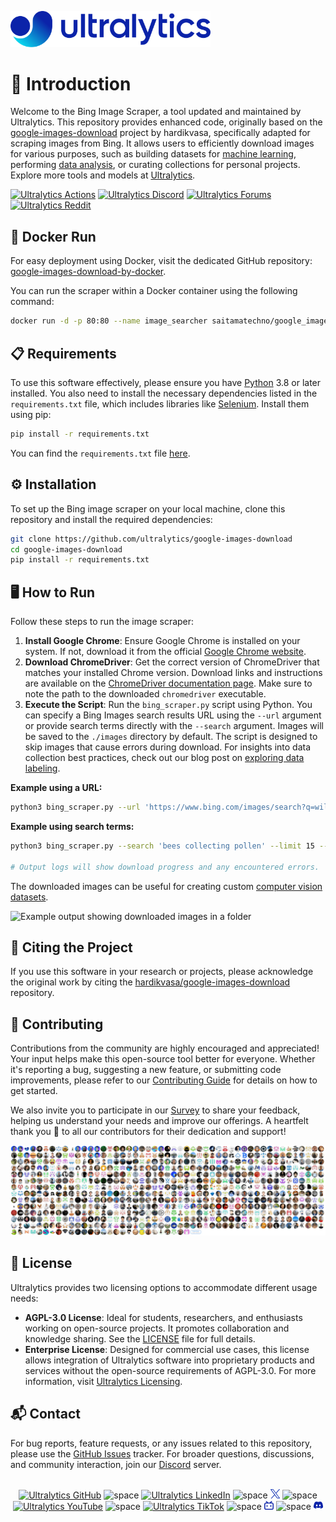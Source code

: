 <a href="https://www.ultralytics.com/"><img src="https://raw.githubusercontent.com/ultralytics/assets/main/logo/Ultralytics_Logotype_Original.svg" width="320" alt="Ultralytics logo"></a>

# 🚀 Introduction

Welcome to the Bing Image Scraper, a tool updated and maintained by Ultralytics. This repository provides enhanced code, originally based on the [google-images-download](https://github.com/hardikvasa/google-images-download) project by hardikvasa, specifically adapted for scraping images from Bing. It allows users to efficiently download images for various purposes, such as building datasets for [machine learning](https://www.ultralytics.com/glossary/machine-learning-ml), performing [data analysis](https://en.wikipedia.org/wiki/Data_analysis), or curating collections for personal projects. Explore more tools and models at [Ultralytics](https://www.ultralytics.com/).

[![Ultralytics Actions](https://github.com/ultralytics/google-images-download/actions/workflows/format.yml/badge.svg)](https://github.com/ultralytics/google-images-download/actions/workflows/format.yml)
[![Ultralytics Discord](https://img.shields.io/discord/1089800235347353640?logo=discord&logoColor=white&label=Discord&color=blue)](https://discord.com/invite/ultralytics)
[![Ultralytics Forums](https://img.shields.io/discourse/users?server=https%3A%2F%2Fcommunity.ultralytics.com&logo=discourse&label=Forums&color=blue)](https://community.ultralytics.com/)
[![Ultralytics Reddit](https://img.shields.io/reddit/subreddit-subscribers/ultralytics?style=flat&logo=reddit&logoColor=white&label=Reddit&color=blue)](https://reddit.com/r/ultralytics)

## 🐳 Docker Run

For easy deployment using Docker, visit the dedicated GitHub repository: [google-images-download-by-docker](https://github.com/SaitamaTechno/google-images-download-by-docker).

You can run the scraper within a Docker container using the following command:

```bash
docker run -d -p 80:80 --name image_searcher saitamatechno/google_images_download:v1.0
```

## 📋 Requirements

To use this software effectively, please ensure you have [Python](https://www.python.org/) 3.8 or later installed. You also need to install the necessary dependencies listed in the `requirements.txt` file, which includes libraries like [Selenium](https://www.selenium.dev/documentation/). Install them using pip:

```bash
pip install -r requirements.txt
```

You can find the `requirements.txt` file [here](https://github.com/ultralytics/google-images-download/blob/main/requirements.txt).

## ⚙️ Installation

To set up the Bing image scraper on your local machine, clone this repository and install the required dependencies:

```bash
git clone https://github.com/ultralytics/google-images-download
cd google-images-download
pip install -r requirements.txt
```

## 🖥️ How to Run

Follow these steps to run the image scraper:

1.  **Install Google Chrome**: Ensure Google Chrome is installed on your system. If not, download it from the official [Google Chrome website](https://www.google.com/chrome/).
2.  **Download ChromeDriver**: Get the correct version of ChromeDriver that matches your installed Chrome version. Download links and instructions are available on the [ChromeDriver documentation page](https://developer.chrome.com/docs/chromedriver/). Make sure to note the path to the downloaded `chromedriver` executable.
3.  **Execute the Script**: Run the `bing_scraper.py` script using Python. You can specify a Bing Images search results URL using the `--url` argument or provide search terms directly with the `--search` argument. Images will be saved to the `./images` directory by default. The script is designed to skip images that cause errors during download. For insights into data collection best practices, check out our blog post on [exploring data labeling](https://www.ultralytics.com/blog/exploring-data-labeling-for-computer-vision-projects).

**Example using a URL:**

```bash
python3 bing_scraper.py --url 'https://www.bing.com/images/search?q=wildflowers' --limit 20 --download --chromedriver /path/to/your/chromedriver
```

**Example using search terms:**

```bash
python3 bing_scraper.py --search 'bees collecting pollen' --limit 15 --download --chromedriver /path/to/your/chromedriver

# Output logs will show download progress and any encountered errors.
```

The downloaded images can be useful for creating custom [computer vision datasets](https://docs.ultralytics.com/datasets/).

<img src="https://user-images.githubusercontent.com/26833433/75287228-dcf2ca80-57ce-11ea-9557-cc13abaff453.jpg" width="800" alt="Example output showing downloaded images in a folder">

## 📜 Citing the Project

If you use this software in your research or projects, please acknowledge the original work by citing the [hardikvasa/google-images-download](https://github.com/hardikvasa/google-images-download) repository.

## 🤝 Contributing

Contributions from the community are highly encouraged and appreciated! Your input helps make this open-source tool better for everyone. Whether it's reporting a bug, suggesting a new feature, or submitting code improvements, please refer to our [Contributing Guide](https://docs.ultralytics.com/help/contributing/) for details on how to get started.

We also invite you to participate in our [Survey](https://www.ultralytics.com/survey?utm_source=github&utm_medium=social&utm_campaign=Survey) to share your feedback, helping us understand your needs and improve our offerings. A heartfelt thank you 🙏 to all our contributors for their dedication and support!

[![Ultralytics open-source contributors](https://raw.githubusercontent.com/ultralytics/assets/main/im/image-contributors.png)](https://github.com/ultralytics/ultralytics/graphs/contributors)

## 🔏 License

Ultralytics provides two licensing options to accommodate different usage needs:

- **AGPL-3.0 License**: Ideal for students, researchers, and enthusiasts working on open-source projects. It promotes collaboration and knowledge sharing. See the [LICENSE](https://github.com/ultralytics/ultralytics/blob/main/LICENSE) file for full details.
- **Enterprise License**: Designed for commercial use cases, this license allows integration of Ultralytics software into proprietary products and services without the open-source requirements of AGPL-3.0. For more information, visit [Ultralytics Licensing](https://www.ultralytics.com/license).

## 📬 Contact

For bug reports, feature requests, or any issues related to this repository, please use the [GitHub Issues](https://github.com/ultralytics/google-images-download/issues) tracker. For broader questions, discussions, and community interaction, join our [Discord](https://discord.com/invite/ultralytics) server.

<br>
<div align="center">
  <a href="https://github.com/ultralytics"><img src="https://github.com/ultralytics/assets/raw/main/social/logo-social-github.png" width="3%" alt="Ultralytics GitHub"></a>
  <img src="https://github.com/ultralytics/assets/raw/main/social/logo-transparent.png" width="3%" alt="space">
  <a href="https://www.linkedin.com/company/ultralytics/"><img src="https://github.com/ultralytics/assets/raw/main/social/logo-social-linkedin.png" width="3%" alt="Ultralytics LinkedIn"></a>
  <img src="https://github.com/ultralytics/assets/raw/main/social/logo-transparent.png" width="3%" alt="space">
  <a href="https://twitter.com/ultralytics"><img src="https://github.com/ultralytics/assets/raw/main/social/logo-social-twitter.png" width="3%" alt="Ultralytics Twitter"></a>
  <img src="https://github.com/ultralytics/assets/raw/main/social/logo-transparent.png" width="3%" alt="space">
  <a href="https://youtube.com/ultralytics"><img src="https://github.com/ultralytics/assets/raw/main/social/logo-social-youtube.png" width="3%" alt="Ultralytics YouTube"></a>
  <img src="https://github.com/ultralytics/assets/raw/main/social/logo-transparent.png" width="3%" alt="space">
  <a href="https://www.tiktok.com/@ultralytics"><img src="https://github.com/ultralytics/assets/raw/main/social/logo-social-tiktok.png" width="3%" alt="Ultralytics TikTok"></a>
  <img src="https://github.com/ultralytics/assets/raw/main/social/logo-transparent.png" width="3%" alt="space">
  <a href="https://ultralytics.com/bilibili"><img src="https://github.com/ultralytics/assets/raw/main/social/logo-social-bilibili.png" width="3%" alt="Ultralytics BiliBili"></a>
  <img src="https://github.com/ultralytics/assets/raw/main/social/logo-transparent.png" width="3%" alt="space">
  <a href="https://discord.com/invite/ultralytics"><img src="https://github.com/ultralytics/assets/raw/main/social/logo-social-discord.png" width="3%" alt="Ultralytics Discord"></a>
</div>
